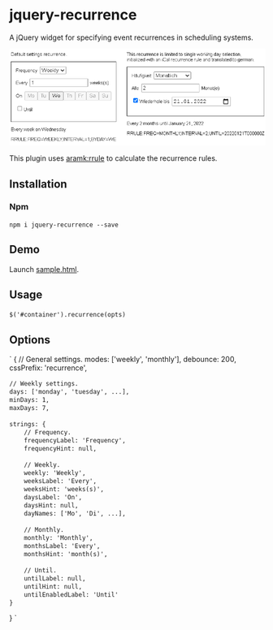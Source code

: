 jquery-recurrence
=================

A jQuery widget for specifying event recurrences in scheduling systems.

![screenshot](docs/screenshots/jquery-recurrence.png?raw=true)

This plugin uses [aramk:rrule](https://github.com/aramk/rrule) to calculate the recurrence rules.

## Installation

### Npm

	npm i jquery-recurrence --save

## Demo

Launch [sample.html](sample.html).

## Usage
`
$('#container').recurrence(opts)
`

## Options
`
{
	// General settings.
	modes: ['weekly', 'monthly'],
	debounce: 200,
	cssPrefix: 'recurrence',

	// Weekly settings.
	days: ['monday', 'tuesday', ...],
	minDays: 1,
	maxDays: 7,

	strings: {
		// Frequency.
		frequencyLabel: 'Frequency',
		frequencyHint: null,

		// Weekly.
		weekly: 'Weekly',
		weeksLabel: 'Every',
		weeksHint: 'weeks(s)',
		daysLabel: 'On',
		daysHint: null,
		dayNames: ['Mo', 'Di', ...],

		// Monthly.
		monthly: 'Monthly',
		monthsLabel: 'Every',
		monthsHint: 'month(s)',

		// Until.
		untilLabel: null,
		untilHint: null,
		untilEnabledLabel: 'Until'
	}
}
`
